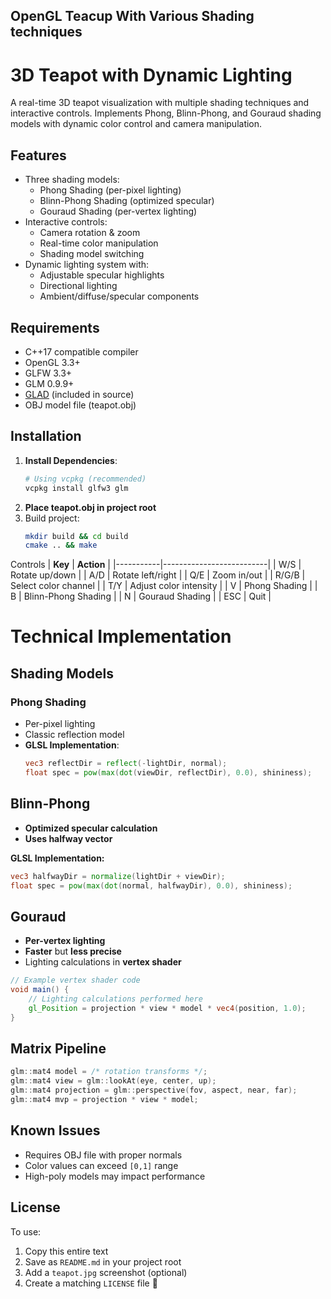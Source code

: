 ## OpenGL Teacup With Various Shading techniques

# 3D Teapot with Dynamic Lighting

A real-time 3D teapot visualization with multiple shading techniques and interactive controls. Implements Phong, Blinn-Phong, and Gouraud shading models with dynamic color control and camera manipulation.

## Features

- Three shading models:
  - Phong Shading (per-pixel lighting)
  - Blinn-Phong Shading (optimized specular)
  - Gouraud Shading (per-vertex lighting)
- Interactive controls:
  - Camera rotation & zoom
  - Real-time color manipulation
  - Shading model switching
- Dynamic lighting system with:
  - Adjustable specular highlights
  - Directional lighting
  - Ambient/diffuse/specular components

## Requirements

- C++17 compatible compiler
- OpenGL 3.3+
- GLFW 3.3+
- GLM 0.9.9+
- [GLAD](https://glad.dav1d.de/) (included in source)
- OBJ model file (teapot.obj)

## Installation

1. **Install Dependencies**:
   ```bash
   # Using vcpkg (recommended)
   vcpkg install glfw3 glm
2. **Place teapot.obj in project root**
3. Build project:
   ```bash
   mkdir build && cd build
   cmake .. && make

Controls
| **Key**   | **Action**               |
|-----------|--------------------------|
| W/S       | Rotate up/down           |
| A/D       | Rotate left/right        |
| Q/E       | Zoom in/out              |
| R/G/B     | Select color channel     |
| T/Y       | Adjust color intensity   |
| V         | Phong Shading            |
| B         | Blinn-Phong Shading      |
| N         | Gouraud Shading          |
| ESC       | Quit                     |

# Technical Implementation

## Shading Models

### Phong Shading
- Per-pixel lighting
- Classic reflection model
- **GLSL Implementation**:
  ```glsl
  vec3 reflectDir = reflect(-lightDir, normal);
  float spec = pow(max(dot(viewDir, reflectDir), 0.0), shininess);

## Blinn-Phong
- **Optimized specular calculation**  
- **Uses halfway vector**  

**GLSL Implementation:**  
```glsl
vec3 halfwayDir = normalize(lightDir + viewDir);
float spec = pow(max(dot(normal, halfwayDir), 0.0), shininess);
```

## Gouraud

- **Per-vertex lighting**
- **Faster** but **less precise**
- Lighting calculations in **vertex shader**

```glsl
// Example vertex shader code
void main() {
    // Lighting calculations performed here
    gl_Position = projection * view * model * vec4(position, 1.0);
}
```

## Matrix Pipeline

```cpp
glm::mat4 model = /* rotation transforms */;
glm::mat4 view = glm::lookAt(eye, center, up);
glm::mat4 projection = glm::perspective(fov, aspect, near, far);
glm::mat4 mvp = projection * view * model;
```

## Known Issues

- Requires OBJ file with proper normals  
- Color values can exceed `[0,1]` range  
- High-poly models may impact performance

## License

To use:
1. Copy this entire text
2. Save as `README.md` in your project root
3. Add a `teapot.jpg` screenshot (optional)
4. Create a matching `LICENSE` file
🚀
